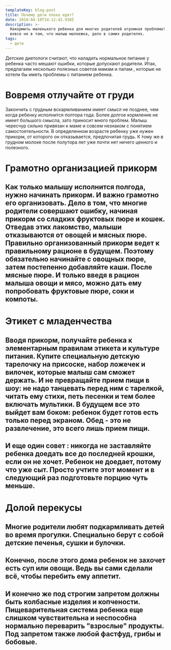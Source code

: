 ```yaml
---
templateKey: blog-post
title: Почему дети плохо едят?
date: 2018-04-10T14:12:42.938Z
description: >-
  Накормить маленького ребенка для многих родителей огромная проблема! И дело
  вовсе не в том, что малыш малоежка, дело в самих родителях. 
tags:
  - дети
---
```

Детские диетологи считают, что наладить нормальное питание у ребенка часто мешают ошибки, которые допускают родители. Итак, предлагаем несколько полезных советов мамам и папам , которые не хотели бы иметь проблемы с питанием ребенка. 



# Вовремя отлучайте от груди 



Закончить с грудным вскармливанием имеет смысл не позднее, чем когда ребенку исполнится полтора года. Более долгое кормление не имеет большого смысла, зато приносит много проблем. Малыш чересчур сильно привязан к маме и совсем незнаком с понятием самостоятельности. В определенном возрасте ребенку уже нужен прикорм, от которого он отказывается, предпочитая грудь. К тому же в грудном молоке после полутора лет уже почти нет ничего ценного и полезного. 



# Грамотно организацией прикорм



## Как только малышу исполнится полгода, нужно начинать прикорм. И важно грамотно его организовать. Дело в том, что многие родители совершают ошибку, начиная прикорм со сладких фруктовых пюре и кошек. Отведав этих лакомство, малыши отказываются от овощей и мясных пюре. Правильно организованный прикорм ведет к правильному рационе в будущем. Поэтому обязательно начинайте с овощных пюре, затем постепенно добавляйте каши. После мясные пюре. И только введя в рацион малыша овощи и мясо, можно дать ему попробовать фруктовые пюре, соки и компоты.



# Этикет с младенчества



## Вводя прикорм, получайте ребенка к элементарным правилам этикета и культуре питания. Купите специальную детскую тарелочку на присоске, набор ложечек и вилочек, которые малыш сам сможет держать. И не превращайте прием пищи в шоу: не надо танцевать перед ним с тарелкой, читать ему стихи, петь песенки и тем более включать мультики. В будущем все это выйдет вам боком: ребенок будет готов есть только перед экраном. Обед - это не развлечение, это всего лишь прием пищи. 

## 

## И еще один совет : никогда не заставляйте ребенка доедать все до последней крошки, если он не хочет. Ребенок не доедает, потому что уже сыт. Просто учтите этот момент и в следующий раз подготовьте порцию чуть меньше. 

## 

# Долой перекусы



## Многие родители любят подкармливать детей во время прогулки. Специально берут с собой детские печенья, сушки и булочки. 

## 

## Конечно, после этого дома ребенок не захочет есть суп или овощи. Ведь вы сами сделали всё, чтобы перебить ему аппетит. 

## 

## И конечно же под строгим запретом должны быть колбасные изделия и копчености. Пищеварительная система ребенка еще слишком чувствительна и неспособна нормально переварить "взрослые" продукты. Под запретом также любой фастфуд, грибы и бобовые.
